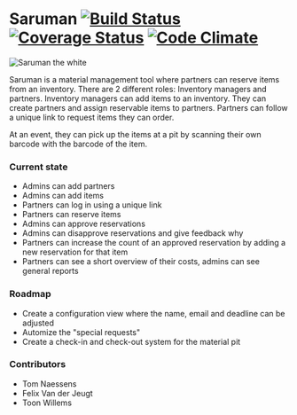 Saruman [![Build Status](https://travis-ci.org/ZeusWPI/Saruman.png?branch=master)](https://travis-ci.org/ZeusWPI/Saruman) [![Coverage Status](https://coveralls.io/repos/ZeusWPI/Saruman/badge.png?branch=master)](https://coveralls.io/r/ZeusWPI/Saruman?branch=master) [![Code Climate](https://codeclimate.com/github/ZeusWPI/Saruman.png)](https://codeclimate.com/github/ZeusWPI/Saruman)
=======
![Saruman the white](http://25.media.tumblr.com/tumblr_m26l1xbEev1qb9ftxo1_500.gif)


Saruman is a material management tool where partners can reserve items from an inventory. There are 2 different roles: Inventory managers and partners. Inventory managers can add items to an inventory. They can create partners and assign reservable items to partners. Partners can follow a unique link to request items they can order.

At an event, they can pick up the items at a pit by scanning their own barcode with the barcode of the item.

### Current state
* Admins can add partners
* Admins can add items
* Partners can log in using a unique link
* Partners can reserve items
* Admins can approve reservations
* Admins can disapprove reservations and give feedback why
* Partners can increase the count of an approved reservation by adding a new reservation for that item
* Partners can see a short overview of their costs, admins can see general reports

### Roadmap
* Create a configuration view where the name, email and deadline can be adjusted
* Automize the "special requests"
* Create a check-in and check-out system for the material pit

### Contributors
* Tom Naessens
* Felix Van der Jeugt
* Toon Willems
